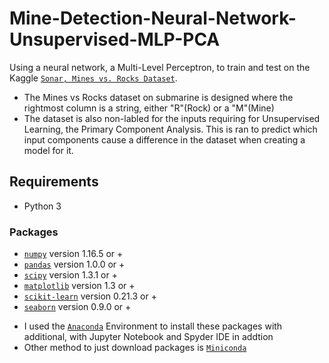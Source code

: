 # Mine-Detection-Neural-Network-Unsupervised-MLP-PCA
Using a neural network, a Multi-Level Perceptron, to train and test on the Kaggle [`Sonar, Mines vs. Rocks Dataset`](https://www.kaggle.com/mattcarter865/mines-vs-rocks).
- The Mines vs Rocks dataset on submarine is designed where the rightmost column is a string, either "R"(Rock) or a "M"(Mine)
- The dataset is also non-labled for the inputs requiring for Unsupervised Learning, the Primary Component Analysis.  This is ran to predict which input components cause a difference in the dataset when creating a model for it.

## Requirements
- Python 3 
### Packages
- [`numpy`](http://www.numpy.org/) version 1.16.5 or +  
- [`pandas`](https://pandas.pydata.org/) version 1.0.0 or +  
- [`scipy`](http://www.scipy.org/) version 1.3.1 or +
- [`matplotlib`](http://matplotlib.org/) version 1.3 or +
- [`scikit-learn`](http://scikit-learn.or) version 0.21.3 or +
- [`seaborn`](https://seaborn.pydata.org/) version 0.9.0 or +
* I used the [`Anaconda`](https://www.anaconda.com/products/individual) Environment to install these packages with additional, with Jupyter Notebook and Spyder IDE in addtion
* Other method to just download packages is [`Miniconda`](https://docs.conda.io/en/latest/miniconda.html)
